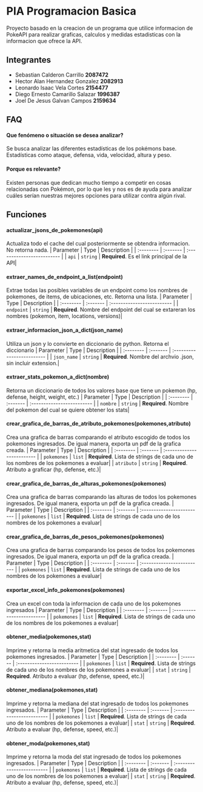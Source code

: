 
# PIA Programacion Basica

Proyecto basado en la creacion de un programa que utilice informacion de PokeAPI para realizar graficas, calculos y medidas estadisticas con la informacion que ofrece la API.


## Integrantes
 - Sebastian Calderon Carrillo **2087472**
 - Hector Alan Hernandez Gonzalez **2082913**
 - Leonardo Isaac Vela Cortes **2154477**
 - Diego Ernesto Camarillo Salazar **1996387**
 - Joel De Jesus Galvan Campos **2159634**

## FAQ

#### Que fenómeno o situación se desea analizar?

Se busca analizar las diferentes estadísticas de los pokémons base. Estadísticas como ataque, defensa, vida, velocidad, altura y peso.

#### Porque es relevante?

Existen personas que dedican mucho tiempo a competir en cosas relacionadas con Pokémon, por lo que les y nos es de ayuda para analizar cuáles serían nuestras mejores opciones para utilizar contra algún rival. 


## Funciones

#### actualizar_jsons_de_pokemones(api)
Actualiza todo el cache del cual posteriormente se obtendra informacion. No retorna nada.
| Parameter | Type     | Description                |
| :-------- | :------- | :------------------------- |
| `api` | `string` | **Required**. Es el link principal de la API|

#### extraer_names_de_endpoint_a_list(endpoint)
Extrae todas las posibles variables de un endpoint como los nombres de pokemones, de items, de ubicaciones, etc. Retorna una lista.
| Parameter | Type     | Description                |
| :-------- | :------- | :------------------------- |
| `endpoint` | `string` | **Required**. Nombre del endpoint del cual se extareran los nombres (pokemon, item, locations, versions)|

#### extraer_informacion_json_a_dict(json_name)
Utiliza un json y lo convierte en diccionario de python. Retorna el diccionario
| Parameter | Type     | Description                |
| :-------- | :------- | :------------------------- |
| `json_name` | `string` | **Required**. Nombre del archvio .json, sin incluir extension.|

#### extraer_stats_pokemon_a_dict(nombre)
Retorna un diccionario de todos los valores base que tiene un pokemon (hp, defense, height, weight, etc.)
| Parameter | Type     | Description                |
| :-------- | :------- | :------------------------- |
| `nombre` | `string` | **Required**. Nombre del pokemon del cual se quiere obtener los stats|

#### crear_grafica_de_barras_de_atributo_pokemones(pokemones,atributo)
Crea una grafica de barras comparando el atributo escogido de todos los pokemones ingresados. De igual manera, exporta un pdf de la grafica creada.
| Parameter | Type     | Description                |
| :-------- | :------- | :------------------------- |
| `pokemones` | `list` | **Required**. Lista de strings de cada uno de los nombres de los pokemones a evaluar|
| `atributo` | `string` | **Required**. Atributo a graficar (hp, defense, etc.)|

#### crear_grafica_de_barras_de_alturas_pokemones(pokemones)
Crea una grafica de barras comparando las alturas de todos los pokemones ingresados. De igual manera, exporta un pdf de la grafica creada.
| Parameter | Type     | Description                |
| :-------- | :------- | :------------------------- |
| `pokemones` | `list` | **Required**. Lista de strings de cada uno de los nombres de los pokemones a evaluar|

#### crear_grafica_de_barras_de_pesos_pokemones(pokemones)
Crea una grafica de barras comparando los pesos de todos los pokemones ingresados. De igual manera, exporta un pdf de la grafica creada.
| Parameter | Type     | Description                |
| :-------- | :------- | :------------------------- |
| `pokemones` | `list` | **Required**. Lista de strings de cada uno de los nombres de los pokemones a evaluar|

#### exportar_excel_info_pokemones(pokemones)
Crea un excel con toda la informacion de cada uno de los pokemones ingresados
| Parameter | Type     | Description                |
| :-------- | :------- | :------------------------- |
| `pokemones` | `list` | **Required**. Lista de strings de cada uno de los nombres de los pokemones a evaluar|

#### obtener_media(pokemones,stat)
Imprime y retorna la media aritmetica del stat ingresado de todos los pokemones ingresados.
| Parameter | Type     | Description                |
| :-------- | :------- | :------------------------- |
| `pokemones` | `list` | **Required**. Lista de strings de cada uno de los nombres de los pokemones a evaluar|
| `stat` | `string` | **Required**. Atributo a evaluar (hp, defense, speed, etc.)|

#### obtener_mediana(pokemones,stat)
Imprime y retorna la mediana del stat ingresado de todos los pokemones ingresados.
| Parameter | Type     | Description                |
| :-------- | :------- | :------------------------- |
| `pokemones` | `list` | **Required**. Lista de strings de cada uno de los nombres de los pokemones a evaluar|
| `stat` | `string` | **Required**. Atributo a evaluar (hp, defense, speed, etc.)|

#### obtener_moda(pokemones,stat)
Imprime y retorna la moda del stat ingresado de todos los pokemones ingresados.
| Parameter | Type     | Description                |
| :-------- | :------- | :------------------------- |
| `pokemones` | `list` | **Required**. Lista de strings de cada uno de los nombres de los pokemones a evaluar|
| `stat` | `string` | **Required**. Atributo a evaluar (hp, defense, speed, etc.)|
